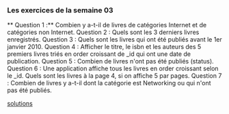 ### Les exercices de la semaine 03 ###

** Question 1 :**  Combien y a-t-il de livres de catégories Internet et de catégories non Internet.
Question 2 : Quels sont les 3 derniers livres enregistrés.
Question 3 : Quels sont les livres qui ont été publiés avant le 1er janvier 2010.
Question 4 : Afficher le titre, le isbn et les auteurs des 5 premiers livres triés en order croissant de _id qui ont 
une date de publication.
Question 5 : Combien de livres n'ont pas été publiés (status). 
Question 6 : Une application affiche tous les livres en order croissant selon le _id. 
             Quels sont les livres à la page 4, si on affiche 5 par pages.
Question 7 : Combien de livres y a-t-il dont la catégorie est Networking ou qui n'ont pas été publiés.

[solutions](https://github.com/CollegeBoreal/INF1069-201-18H-02/blob/master/Semaine03/solutions)


